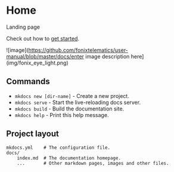 # Home

Landing page

Check out how to [get started](getting-started.md).

![image](https://github.com/fonixtelematics/user-manual/blob/master/docs/enter image description here](img/fonix_eye_light.png)

## Commands

* `mkdocs new [dir-name]` - Create a new project.
* `mkdocs serve` - Start the live-reloading docs server.
* `mkdocs build` - Build the documentation site.
* `mkdocs help` - Print this help message.

## Project layout

    mkdocs.yml    # The configuration file.
    docs/
        index.md  # The documentation homepage.
        ...       # Other markdown pages, images and other files.
<!--stackedit_data:
eyJoaXN0b3J5IjpbMTU4MTUzMjc2NywtMzU2NTU5NDM3LDYwNz
Y0Mzc2MiwtNDY5NTM1NjEyLC0xMjg3OTc4MzcwXX0=
-->
